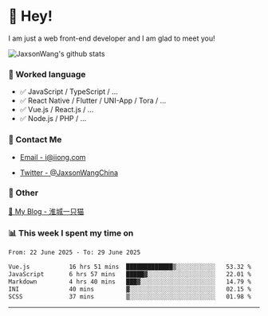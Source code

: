 # 👋 Hey!

I am just a web front-end developer and I am glad to meet you!

![JaxsonWang's github stats](https://github-readme-stats.vercel.app/api?username=JaxsonWang&&show_icons=true&&title_color=1abc9c&&icon_color=1abc9c)


### 📝 Worked language

- ✅ JavaScript / TypeScript / ...
- ✅ React Native / Flutter / UNI-App / Tora / ...
- ✅ Vue.js / React.js / ...
- ✅ Node.js / PHP / ...

### 📮 Contact Me

- [Email - i@iiong.com](mailto:i@iiong.com)

- [Twitter - @JaxsonWangChina](https://twitter.com/JaxsonWangChina)

### 🤪 Other

[📌 My Blog - 淮城一只猫](https://iiong.com)

### 📊 This week I spent my time on

<!--START_SECTION:waka-->

```txt
From: 22 June 2025 - To: 29 June 2025

Vue.js           16 hrs 51 mins  █████████████▒░░░░░░░░░░░   53.32 %
JavaScript       6 hrs 57 mins   █████▓░░░░░░░░░░░░░░░░░░░   22.01 %
Markdown         4 hrs 40 mins   ███▓░░░░░░░░░░░░░░░░░░░░░   14.79 %
INI              40 mins         ▓░░░░░░░░░░░░░░░░░░░░░░░░   02.15 %
SCSS             37 mins         ▒░░░░░░░░░░░░░░░░░░░░░░░░   01.98 %
```

<!--END_SECTION:waka-->

---
